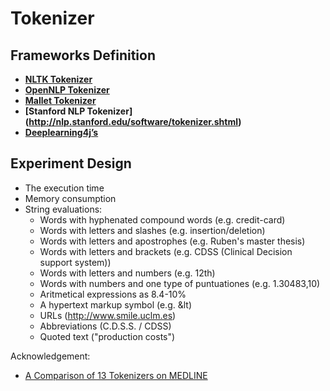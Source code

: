 # Tokenizer

## Frameworks Definition

- **[NLTK Tokenizer](http://www.nltk.org/api/nltk.tokenize.html)**
- **[OpenNLP Tokenizer](http://opennlp.apache.org/documentation/manual/opennlp.html#tools.tokenizer)**
- **[Mallet Tokenizer](http://mallet.cs.umass.edu/api/cc/mallet/extract/Tokenization.html)**
- **[Stanford NLP Tokenizer] (http://nlp.stanford.edu/software/tokenizer.shtml)**
- **[Deeplearning4j’s](https://github.com/deeplearning4j/deeplearning4j/blob/master/deeplearning4j-scaleout/deeplearning4j-nlp/src/main/java/org/deeplearning4j/text/tokenization/tokenizer/Tokenizer.java)**

## Experiment Design

- The execution time
- Memory consumption
- String evaluations:
    * Words with hyphenated compound words (e.g. credit-card)
    * Words with letters and slashes (e.g. insertion/deletion)
    * Words with letters and apostrophes (e.g. Ruben's master thesis)
    * Words with letters and brackets (e.g. CDSS (Clinical Decision support system))
    * Words with letters and numbers (e.g. 12th)
    * Words with numbers and one type of puntuationes (e.g. 1.30483,10)
    * Aritmetical expressions as 8.4-10%
    * A hypertext markup symbol (e.g. &lt)
    * URLs (http://www.smile.uclm.es)
    * Abbreviations (C.D.S.S. / CDSS)
    * Quoted text ("production costs")

Acknowledgement:

* [A Comparison of 13 Tokenizers on MEDLINE](http://citeseerx.ist.psu.edu/viewdoc/download?doi=10.1.1.216.2433&rep=rep1&type=pdf)
